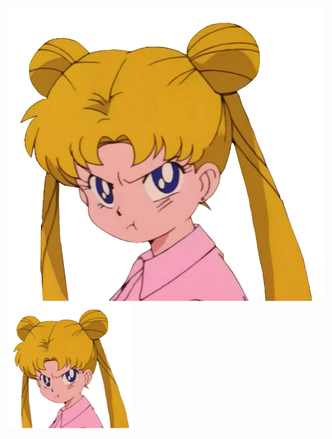 <a href="https://example.com">
  <img src="image.png" alt="Icon" />
</a>

<a href="https://chelcey.github.io/Github-Practice/abcProjects">
  <img src="image.png" alt="Projects" width="200" height="200" />
</a>




